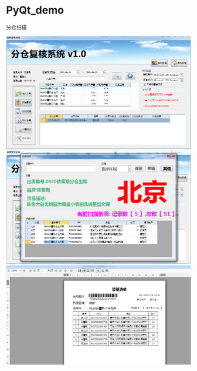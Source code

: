 # PyQt_demo
分仓扫描


![示例图片](https://raw.githubusercontent.com/SmallPotY/PyQt_demo/master/Images/demo1.png)
![示例图片](https://raw.githubusercontent.com/SmallPotY/PyQt_demo/master/Images/demo2.png)
![示例图片](https://raw.githubusercontent.com/SmallPotY/PyQt_demo/master/Images/demo3.png)
